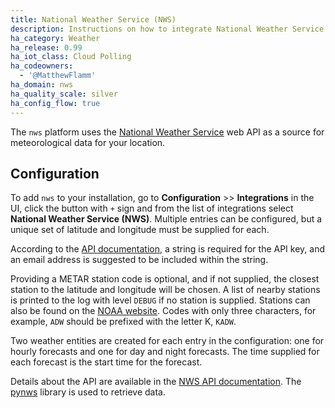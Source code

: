 ```yaml
---
title: National Weather Service (NWS)
description: Instructions on how to integrate National Weather Service data within Home Assistant.
ha_category: Weather
ha_release: 0.99
ha_iot_class: Cloud Polling
ha_codeowners:
  - '@MatthewFlamm'
ha_domain: nws
ha_quality_scale: silver
ha_config_flow: true
---
```


The `nws` platform uses the [National Weather Service](https://www.weather.gov) web API as a source for meteorological data for your location.

## Configuration

To add `nws` to your installation, go to **Configuration** >> **Integrations** in the UI, click the button with `+` sign and from the list of integrations select **National Weather Service (NWS)**. Multiple entries can be configured, but a unique set of latitude and longitude must be supplied for each.

According to the [API documentation](https://www.weather.gov/documentation/services-web-api/), a string is required for the API key, and an email address is suggested to be included within the string.

Providing a METAR station code is optional, and if not supplied, the closest station to the latitude and longitude will be chosen. A list of nearby stations is printed to the log with level `DEBUG` if no station is supplied. Stations can also be found on the [NOAA website](https://www.cnrfc.noaa.gov/metar.php). Codes with only three characters, for example, `ADW` should be prefixed with the letter K, `KADW`.

Two weather entities are created for each entry in the configuration: one for hourly forecasts and one for day and night forecasts. The time supplied for each forecast is the start time for the forecast.

Details about the API are available in the [NWS API documentation](https://www.weather.gov/documentation/services-web-api). The [pynws](https://github.com/MatthewFlamm/pynws) library is used to retrieve data.
